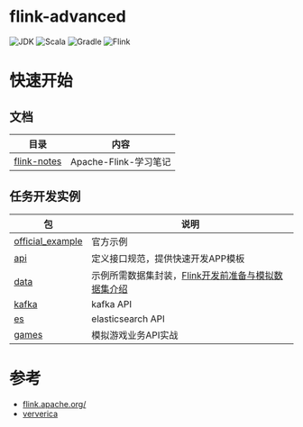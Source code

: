 # flink-advanced
![JDK](https://img.shields.io/badge/JDK-1.8-brightgreen.svg?style=flat-square)
![Scala](https://img.shields.io/badge/Scala-2.12.8-brightgreen.svg?style=flat-square)
![Gradle](https://img.shields.io/badge/Gradle-6.0-brightgreen.svg?style=flat-square)
![Flink](https://img.shields.io/badge/Flink-1.9.1-brightgreen.svg?style=flat-square)

# 快速开始
## 文档
|目录|内容|
|---|---|
|[flink-notes](./flink-notes/)           |Apache-Flink-学习笔记|
## 任务开发实例
|包|说明|
|---|---|
|[official_example](./src/main/scala/io/gourd/flink/scala/official_example)|官方示例|
|[api](./src/main/scala/io/gourd/flink/scala/api)                       |定义接口规范，提供快速开发APP模板|
|[data](./src/main/scala/io/gourd/flink/scala/data)                     |示例所需数据集封装，[Flink开发前准备与模拟数据集介绍](./flink-notes/3.0-Flink开发前准备与模拟数据集介绍.md)|
|[kafka](./src/main/scala/io/gourd/flink/scala/kafka)                   |kafka API|
|[es](./src/main/scala/io/gourd/flink/scala/es)                         |elasticsearch API|
|[games](./src/main/scala/io/gourd/flink/scala/games)                   |模拟游戏业务API实战|

# 参考
- [flink.apache.org/](https://flink.apache.org/)
- [ververica](https://ververica.cn/)
